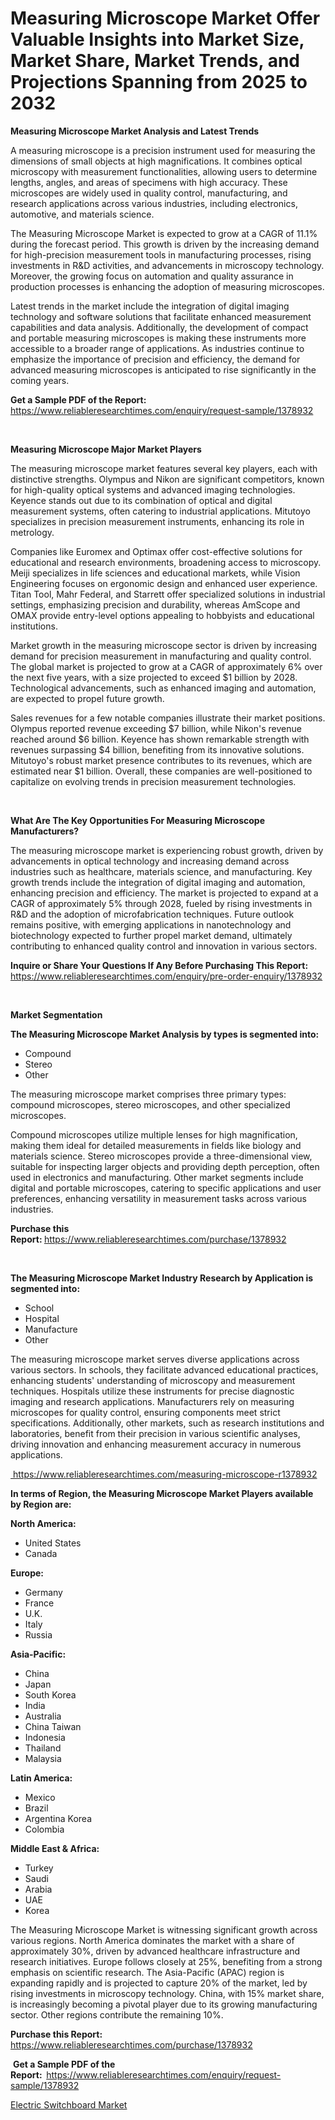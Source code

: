 <p><h1>Measuring Microscope Market Offer Valuable Insights into Market Size, Market Share, Market Trends, and Projections Spanning from 2025 to 2032</h1></p><p><strong>Measuring Microscope Market Analysis and Latest Trends</strong></p>
<p><p>A measuring microscope is a precision instrument used for measuring the dimensions of small objects at high magnifications. It combines optical microscopy with measurement functionalities, allowing users to determine lengths, angles, and areas of specimens with high accuracy. These microscopes are widely used in quality control, manufacturing, and research applications across various industries, including electronics, automotive, and materials science.</p><p>The Measuring Microscope Market is expected to grow at a CAGR of 11.1% during the forecast period. This growth is driven by the increasing demand for high-precision measurement tools in manufacturing processes, rising investments in R&D activities, and advancements in microscopy technology. Moreover, the growing focus on automation and quality assurance in production processes is enhancing the adoption of measuring microscopes.</p><p>Latest trends in the market include the integration of digital imaging technology and software solutions that facilitate enhanced measurement capabilities and data analysis. Additionally, the development of compact and portable measuring microscopes is making these instruments more accessible to a broader range of applications. As industries continue to emphasize the importance of precision and efficiency, the demand for advanced measuring microscopes is anticipated to rise significantly in the coming years.</p></p>
<p><strong>Get a Sample PDF of the Report:&nbsp;</strong> <a href="https://www.reliableresearchtimes.com/enquiry/request-sample/1378932?utm_campaign=3067&utm_medium=2&utm_source=Github&utm_content=ia&utm_term=08042025&utm_id=measuring-microscope">https://www.reliableresearchtimes.com/enquiry/request-sample/1378932</a></p>
<p>&nbsp;</p>
<p><strong>Measuring Microscope Major Market Players</strong></p>
<p><p>The measuring microscope market features several key players, each with distinctive strengths. Olympus and Nikon are significant competitors, known for high-quality optical systems and advanced imaging technologies. Keyence stands out due to its combination of optical and digital measurement systems, often catering to industrial applications. Mitutoyo specializes in precision measurement instruments, enhancing its role in metrology.</p><p>Companies like Euromex and Optimax offer cost-effective solutions for educational and research environments, broadening access to microscopy. Meiji specializes in life sciences and educational markets, while Vision Engineering focuses on ergonomic design and enhanced user experience. Titan Tool, Mahr Federal, and Starrett offer specialized solutions in industrial settings, emphasizing precision and durability, whereas AmScope and OMAX provide entry-level options appealing to hobbyists and educational institutions.</p><p>Market growth in the measuring microscope sector is driven by increasing demand for precision measurement in manufacturing and quality control. The global market is projected to grow at a CAGR of approximately 6% over the next five years, with a size projected to exceed $1 billion by 2028. Technological advancements, such as enhanced imaging and automation, are expected to propel future growth.</p><p>Sales revenues for a few notable companies illustrate their market positions. Olympus reported revenue exceeding $7 billion, while Nikon's revenue reached around $6 billion. Keyence has shown remarkable strength with revenues surpassing $4 billion, benefiting from its innovative solutions. Mitutoyo's robust market presence contributes to its revenues, which are estimated near $1 billion. Overall, these companies are well-positioned to capitalize on evolving trends in precision measurement technologies.</p></p>
<p>&nbsp;</p>
<p><strong>What Are The Key Opportunities For Measuring Microscope Manufacturers?</strong></p>
<p><p>The measuring microscope market is experiencing robust growth, driven by advancements in optical technology and increasing demand across industries such as healthcare, materials science, and manufacturing. Key growth trends include the integration of digital imaging and automation, enhancing precision and efficiency. The market is projected to expand at a CAGR of approximately 5% through 2028, fueled by rising investments in R&D and the adoption of microfabrication techniques. Future outlook remains positive, with emerging applications in nanotechnology and biotechnology expected to further propel market demand, ultimately contributing to enhanced quality control and innovation in various sectors.</p></p>
<p><strong>Inquire or Share Your Questions If Any Before Purchasing This Report:</strong> <a href="https://www.reliableresearchtimes.com/enquiry/pre-order-enquiry/1378932?utm_campaign=3067&utm_medium=2&utm_source=Github&utm_content=ia&utm_term=08042025&utm_id=measuring-microscope">https://www.reliableresearchtimes.com/enquiry/pre-order-enquiry/1378932</a></p>
<p>&nbsp;</p>
<p><strong>Market Segmentation</strong></p>
<p><strong>The Measuring Microscope Market Analysis by types is segmented into:</strong></p>
<p><ul><li>Compound</li><li>Stereo</li><li>Other</li></ul></p>
<p><p>The measuring microscope market comprises three primary types: compound microscopes, stereo microscopes, and other specialized microscopes. </p><p>Compound microscopes utilize multiple lenses for high magnification, making them ideal for detailed measurements in fields like biology and materials science. Stereo microscopes provide a three-dimensional view, suitable for inspecting larger objects and providing depth perception, often used in electronics and manufacturing. Other market segments include digital and portable microscopes, catering to specific applications and user preferences, enhancing versatility in measurement tasks across various industries.</p></p>
<p><strong>Purchase this Report:&nbsp;</strong><a href="https://www.reliableresearchtimes.com/purchase/1378932?utm_campaign=3067&utm_medium=2&utm_source=Github&utm_content=ia&utm_term=08042025&utm_id=measuring-microscope">https://www.reliableresearchtimes.com/purchase/1378932</a></p>
<p>&nbsp;</p>
<p><strong>The Measuring Microscope Market Industry Research by Application is segmented into:</strong></p>
<p><ul><li>School</li><li>Hospital</li><li>Manufacture</li><li>Other</li></ul></p>
<p><p>The measuring microscope market serves diverse applications across various sectors. In schools, they facilitate advanced educational practices, enhancing students' understanding of microscopy and measurement techniques. Hospitals utilize these instruments for precise diagnostic imaging and research applications. Manufacturers rely on measuring microscopes for quality control, ensuring components meet strict specifications. Additionally, other markets, such as research institutions and laboratories, benefit from their precision in various scientific analyses, driving innovation and enhancing measurement accuracy in numerous applications.</p></p>
<p><a href="https://www.reliableresearchtimes.com/measuring-microscope-r1378932?utm_campaign=3067&utm_medium=2&utm_source=Github&utm_content=ia&utm_term=08042025&utm_id=measuring-microscope">&nbsp;https://www.reliableresearchtimes.com/measuring-microscope-r1378932</a></p>
<p><strong>In terms of Region, the Measuring Microscope Market Players available by Region are:</strong></p>
<p>
    <p> <strong> North America: </strong>
        <ul>
            <li>United States</li>
            <li>Canada</li>
        </ul>
        </p> 
    <p> <strong> Europe: </strong>
        <ul>
            <li>Germany</li>
            <li>France</li>
            <li>U.K.</li>
            <li>Italy</li>
            <li>Russia</li>
        </ul>
        </p> 
    <p> <strong> Asia-Pacific: </strong>
        <ul>
            <li>China</li>
            <li>Japan</li>
            <li>South Korea</li>
            <li>India</li>
            <li>Australia</li>
            <li>China Taiwan</li>
            <li>Indonesia</li>
            <li>Thailand</li>
            <li>Malaysia</li>
        </ul>
        </p> 
    <p> <strong> Latin America: </strong>
        <ul>
            <li>Mexico</li>
            <li>Brazil</li>
            <li>Argentina Korea</li>
            <li>Colombia</li>
        </ul>
        </p> 
    <p> <strong> Middle East & Africa: </strong>
        <ul>
            <li>Turkey</li>
            <li>Saudi</li>
            <li>Arabia</li>
            <li>UAE</li>
            <li>Korea</li>
        </ul>
    </p>
    </p>
<p><p>The Measuring Microscope Market is witnessing significant growth across various regions. North America dominates the market with a share of approximately 30%, driven by advanced healthcare infrastructure and research initiatives. Europe follows closely at 25%, benefiting from a strong emphasis on scientific research. The Asia-Pacific (APAC) region is expanding rapidly and is projected to capture 20% of the market, led by rising investments in microscopy technology. China, with 15% market share, is increasingly becoming a pivotal player due to its growing manufacturing sector. Other regions contribute the remaining 10%.</p></p>
<p><strong>Purchase this Report: </strong><a href="https://www.reliableresearchtimes.com/purchase/1378932?utm_campaign=3067&utm_medium=2&utm_source=Github&utm_content=ia&utm_term=08042025&utm_id=measuring-microscope">https://www.reliableresearchtimes.com/purchase/1378932</a></p>
<p>&nbsp;<strong>Get a Sample PDF of the Report:&nbsp;&nbsp;</strong><a href="https://www.reliableresearchtimes.com/enquiry/request-sample/1378932?utm_campaign=3067&utm_medium=2&utm_source=Github&utm_content=ia&utm_term=08042025&utm_id=measuring-microscope">https://www.reliableresearchtimes.com/enquiry/request-sample/1378932</a></p>
<p><strong></strong></p>
<p><p><a href="https://github.com/elodielamto06/Market-Research-Report-List-1/blob/main/electric-switchboard-market.md?utm_campaign=3067&utm_medium=2&utm_source=Github&utm_content=ia&utm_term=08042025&utm_id=measuring-microscope">Electric Switchboard Market</a></p></p>